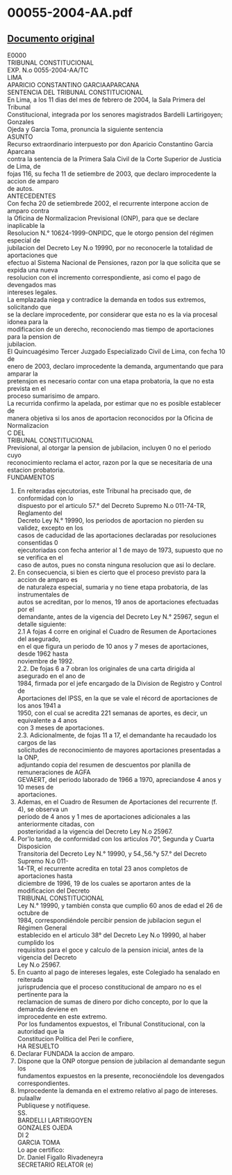 
00055-2004-AA.pdf
=================
  
[Documento original](https://tc.gob.pe/jurisprudencia/2004/00055-2004-AA.pdf)  
---  
E0000  
TRIBUNAL CONSTITUCIONAL  
EXP. N.o 0055-2004-AA/TC  
LIMA  
APARICIO CONSTANTINO GARCIAAPARCANA  
SENTENCIA DEL TRIBUNAL CONSTITUCIONAL  
En Lima, a los 11 dias del mes de febrero de 2004, la Sala Primera del Tribunal  
Constitucional, integrada por los senores magistrados Bardelli Lartirigoyen; Gonzales  
Ojeda y Garcia Toma, pronuncia la siguiente sentencia  
ASUNTO  
Recurso extraordinario interpuesto por don Aparicio Constantino Garcia Aparcana  
contra la sentencia de la Primera Sala Civil de la Corte Superior de Justicia de Lima, de  
fojas 116, su fecha 11 de setiembre de 2003, que declaro improcedente la accion de amparo  
de autos.  
ANTECEDENTES  
Con fecha 20 de setiembrede 2002, el recurrente interpone accion de amparo contra  
la Oficina de Normalizacion Previsional (ONP), para que se declare inaplicable la  
Resolucion N.° 10624-1999-ONPIDC, que le otorgo pension del régimen especial de  
jubilacion del Decreto Ley N.o 19990, por no reconocerle la totalidad de aportaciones que  
efectuo al Sistema Nacional de Pensiones, razon por la que solicita que se expida una nueva  
resolucion con el incremento correspondiente, asi como el pago de devengados mas  
intereses legales.  
La emplazada niega y contradice la demanda en todos sus extremos, solicitando que  
se la declare improcedente, por considerar que esta no es la via procesal idonea para la  
modificacion de un derecho, reconociendo mas tiempo de aportaciones para la pension de  
jubilacion.  
El Quincuagésimo Tercer Juzgado Especializado Civil de Lima, con fecha 10 de  
enero de 2003, declaro improcedente la demanda, argumentando que para amparar la  
pretensjon es necesario contar con una etapa probatoria, la que no esta prevista en el  
proceso sumarisimo de amparo.  
La recurrida confirmo la apelada, por estimar que no es posible establecer de  
manera objetiva si los anos de aportacion reconocidos por la Oficina de Normalizacion  
C DEL  
TRIBUNAL CONSTITUCIONAL  
Previsional, al otorgar la pension de jubilacion, incluyen 0 no el periodo cuyo  
reconocimiento reclama el actor, razon por la que se necesitaria de una estacion probatoria.  
FUNDAMENTOS  
1. En reiteradas ejecutorias, este Tribunal ha precisado que, de conformidad con lo  
dispuesto por el articulo 57.° del Decreto Supremo N.o 011-74-TR, Reglamento del  
Decreto Ley N.° 19990, los periodos de aportacion no pierden su validez, excepto en los  
casos de caducidad de las aportaciones declaradas por resoluciones consentidas 0  
ejecutoriadas con fecha anterior al 1 de mayo de 1973, supuesto que no se verifica en el  
caso de autos, pues no consta ninguna resolucion que asi lo declare.  
2. En consecuencia, si bien es cierto que el proceso previsto para la accion de amparo es  
de naturaleza especial, sumaria y no tiene etapa probatoria, de las instrumentales de  
autos se acreditan, por lo menos, 19 anos de aportaciones efectuadas por el  
demandante, antes de la vigencia del Decreto Ley N.° 25967, segun el detalle siguiente:  
2.1 A fojas 4 corre en original el Cuadro de Resumen de Aportaciones del asegurado,  
en el que figura un periodo de 10 anos y 7 meses de aportaciones, desde 1962 hasta  
noviembre de 1992.  
2.2. De fojas 6 a 7 obran los originales de una carta dirigida al asegurado en el ano de  
1984, firmada por el jefe encargado de la Division de Registro y Control de  
Aportaciones del IPSS, en la que se vale el récord de aportaciones de los anos 1941 a  
1950, con el cual se acredita 221 semanas de aportes, es decir, un equivalente a 4 anos  
con 3 meses de aportaciones.  
2.3. Adicionalmente, de fojas 11 a 17, el demandante ha recaudado los cargos de las  
solicitudes de reconocimiento de mayores aportaciones presentadas a la ONP,  
adjuntando copia del resumen de descuentos por planilla de remuneraciones de AGFA  
GEVAERT, del periodo laborado de 1966 a 1970, apreciandose 4 anos y 10 meses de  
aportaciones.  
3. Ademas, en el Cuadro de Resumen de Aportaciones del recurrente (f. 4), se observa un  
periodo de 4 anos y 1 mes de aportaciones adicionales a las anteriormente citadas, con  
posterioridad a la vigencia del Decreto Ley N.o 25967.  
4. Por'lo tanto, de conformidad con los articulos 70°, Segunda y Cuarta Disposicion  
Transitoria del Decreto Ley N.° 19990, y 54.,56.°y 57.° del Decreto Supremo N.o 011-  
14-TR, el recurrente acredita en total 23 anos completos de aportaciones hasta  
diciembre de 1996, 19 de los cuales se aportaron antes de la modificacion del Decreto  
TRIBUNAL CONSTITUCIONAL  
Ley N.° 19990, y también consta que cumplio 60 anos de edad el 26 de octubre de  
1984, correspondiéndole percibir pension de jubilacion segun el Régimen General  
establecido en el articulo 38° del Decreto Ley N.o 19990, al haber cumplido los  
requisitos para el goce y calculo de la pension inicial, antes de la vigencia del Decreto  
Ley N.o 25967.  
5. En cuanto al pago de intereses legales, este Colegiado ha senalado en reiterada  
jurisprudencia que el proceso constitucional de amparo no es el pertinente para la  
reclamacion de sumas de dinero por dicho concepto, por lo que la demanda deviene en  
improcedente en este extremo.  
Por los fundamentos expuestos, el Tribunal Constitucional, con la autoridad que la  
Constitucion Politica del Peri le confiere,  
HA RESUELTO  
1. Declarar FUNDADA la accion de amparo.  
2. Dispone que la ONP otorgue pension de jubilacion al demandante segun los  
fundamentos expuestos en la presente, reconociéndole los devengados  
correspondientes.  
3. Improcedente la demanda en el extremo relativo al pago de intereses.  
pulaallw  
Publiquese y notifiquese.  
SS.  
BARDELLI LARTIRIGOYEN  
GONZALES OJEDA  
Dl 2  
GARCIA TOMA  
Lo ape certifico:  
Dr. Daniel Figallo Rivadeneyra  
SECRETARIO RELATOR (e)